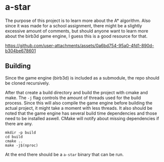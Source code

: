 # a-star

The purpose of this project is to learn more about the A* algorithm. Also since it was made for a school assignment, there might be a slightly excessive amount of comments, but should anyone want to learn more about the birb3d game engine, I guess this is a good resource for that.

https://github.com/user-attachments/assets/0a6bd754-95a0-4fd1-890d-b304be678601

## Building
Since the game engine (birb3d) is included as a submodule, the repo should be cloned recursively.

After that create a build directory and build the project with cmake and make. The `-j` flag controls the amount of threads used for the build process. Since this will also compile the game engine before building the actual project, it might take a moment with less threads. It also should be noted that the game engine has several build time dependencies and those need to be installed aswell. CMake will notify about missing dependencies if there are any.
```
mkdir -p build
cd build
cmake ..
make -j$(nproc)
```
At the end there should be a `a-star` binary that can be run.
